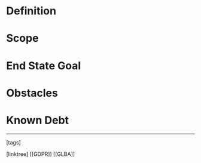 # Definition

# Scope

# End State Goal

# Obstacles

# Known Debt












___
[tags] 


[linktree]
[[GDPR]]
[[GLBA]]
